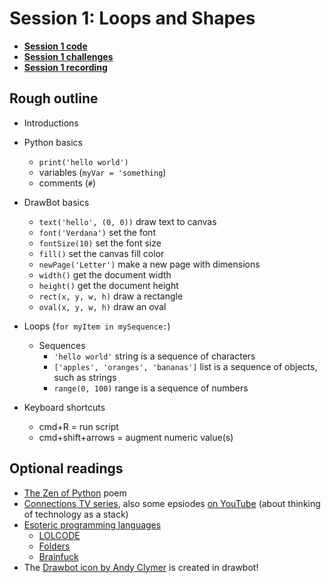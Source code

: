 # Session 1: Loops and Shapes

* [**Session 1 code**](/session-1/code)
* [**Session 1 challenges**](/session-1/challenges)
* [**Session 1 recording**](https://www.youtube.com/watch?v=N30f3XEZ3tY)


## Rough outline

* Introductions


* Python basics
    * `print('hello world')`
    * variables (`myVar = 'something`)
    * comments (`#`)
* DrawBot basics
    * `text('hello', (0, 0))` draw text to canvas
    * `font('Verdana')` set the font 
    * `fontSize(10)` set the font size
    * `fill()` set the canvas fill color
    * `newPage('Letter')` make a new page with dimensions
    * `width()` get the document width
    * `height()` get the document height
    * `rect(x, y, w, h)` draw a rectangle
    * `oval(x, y, w, h)` draw an oval

    
* Loops (`for myItem in mySequence:`)
    * Sequences
    	* `'hello world'` string is a sequence of characters
    	* `['apples', 'oranges', 'bananas']` list is a sequence of objects, such as strings
    	* `range(0, 100)` range is a sequence of numbers

 * Keyboard shortcuts
    * cmd+R = run script
    * cmd+shift+arrows = augment numeric value(s)

## Optional readings
* [The Zen of Python](https://www.python.org/dev/peps/pep-0020/#easter-egg) poem
* [Connections TV series](https://archive.org/details/ConnectionsByJamesBurke), also some epsiodes [on YouTube](https://www.youtube.com/playlist?list=PLw7aVsjFLyMmkEqHami9AHGmc3x3-s3xa) (about thinking of technology as a stack)
* [Esoteric programming languages](https://esolangs.org/wiki/Esoteric_programming_language)
	* [LOLCODE](https://esolangs.org/wiki/LOLCODE)
	* [Folders](http://danieltemkin.com/Esolangs/Folders/)
	* [Brainfuck](https://en.wikipedia.org/wiki/Brainfuck)
* The [Drawbot icon by Andy Clymer](https://www.drawbot.com/content/drawBotIcon.html) is created in drawbot!
 
